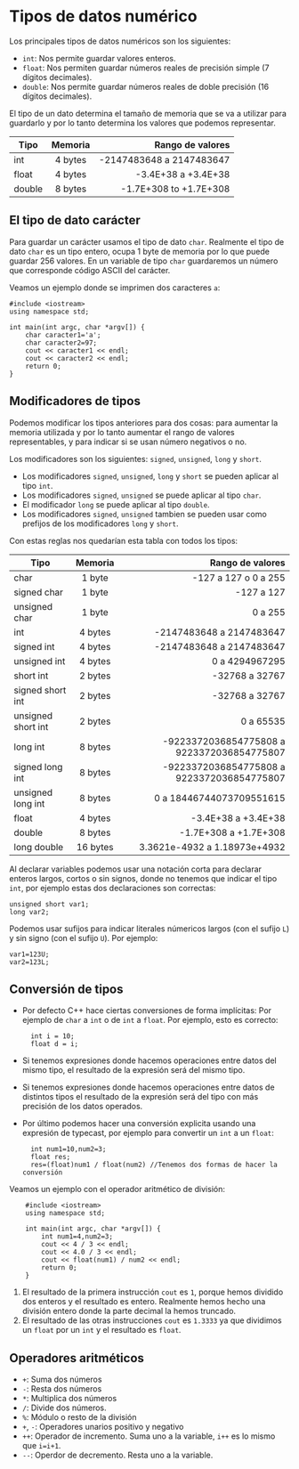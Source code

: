 # Tipos de datos numérico

Los principales tipos de datos numéricos son los siguientes:

* `int`: Nos permite guardar valores enteros.
* `float`: Nos permiten guardar números reales de precisión simple (7 dígitos decimales).
* `double`: Nos permite guardar números reales de doble precisión (16 dígitos decimales).

El tipo de un dato determina el tamaño de memoria que se va a utilizar para guardarlo y por lo tanto determina los valores que podemos representar.

| Tipo       | Memoria    | Rango de valores               |
| ---------- |:----------:|-------------------------------:|
| int        | 4 bytes    | -2147483648 a 2147483647       |
| float      | 4 bytes    | -3.4E+38 a +3.4E+38            |
| double     | 8 bytes    | -1.7E+308 to +1.7E+308         |

## El tipo de dato carácter

Para guardar un carácter usamos el tipo de dato `char`. Realmente el tipo de dato `char` es un tipo entero, ocupa 1 byte de memoria por lo que puede guardar 256 valores. En un variable de tipo `char` guardaremos un número que corresponde código ASCII del carácter.

Veamos un ejemplo donde se imprimen dos caracteres `a`:

    #include <iostream>
    using namespace std;

    int main(int argc, char *argv[]) {
     	char caracter1='a';
    	char caracter2=97;
    	cout << caracter1 << endl;
    	cout << caracter2 << endl;
    	return 0;
    }

## Modificadores de tipos

Podemos modificar los tipos anteriores para dos cosas: para aumentar la memoria utilizada y por lo tanto aumentar el rango de valores representables, y para indicar si se usan número negativos o no.

Los modificadores son los siguientes: `signed`, `unsigned`, `long` y `short`.

* Los modificadores `signed`, `unsigned`, `long` y `short` se pueden aplicar al tipo `int`.
* Los modificadores `signed`, `unsigned` se puede aplicar al tipo `char`.
* El modificador `long` se puede aplicar al tipo `double`.
* Los modificadores `signed`, `unsigned` tambien se pueden usar como prefijos de los modificadores `long` y `short`.

Con estas reglas nos quedarían esta tabla con todos los tipos:

| Tipo               | Memoria    | Rango de valores                           |
| -------------------|:----------:|-------------------------------------------:|
| char               | 1 byte     | -127 a 127 o 0 a 255                       |
| signed char        | 1 byte     | -127 a 127                                 |
| unsigned char      | 1 byte     | 0 a 255                                    |
| int                | 4 bytes    | -2147483648 a 2147483647                   |
| signed int         | 4 bytes    | -2147483648 a 2147483647                   |
| unsigned int       | 4 bytes    | 0 a 4294967295                             |
| short int          | 2 bytes    | -32768 a 32767                             |
| signed short int   | 2 bytes    | -32768 a 32767                             | 
| unsigned short int | 2 bytes    | 0 a 65535                                  |
| long int           | 8 bytes    | -9223372036854775808 a 9223372036854775807 |
| signed long int    | 8 bytes    | -9223372036854775808 a 9223372036854775807 |
| unsigned long int  | 8 bytes    | 0 a 18446744073709551615                   |
| float              | 4 bytes    | -3.4E+38 a +3.4E+38                        |
| double             | 8 bytes    | -1.7E+308 a +1.7E+308                      |
| long double        | 16 bytes   | 3.3621e-4932 a 1.18973e+4932               |
  

Al declarar variables podemos usar una notación corta para declarar enteros largos, cortos o sin signos, donde no tenemos que indicar el tipo `int`, por ejemplo estas dos declaraciones son correctas:

    unsigned short var1;
    long var2;

Podemos usar sufijos para indicar literales númericos largos (con el sufijo `L`) y sin signo (con el sufijo `U`). Por ejemplo:

    var1=123U;
    var2=123L;

## Conversión de tipos

* Por defecto C++ hace ciertas conversiones de forma implícitas: Por ejemplo de `char` a `int` o de `int` a `float`. Por ejemplo, esto es correcto:

        int i = 10;
        float d = i;

* Si tenemos expresiones donde hacemos operaciones entre datos del mismo tipo, el resultado de la expresión será del mismo tipo. 
* Si tenemos expresiones donde hacemos operaciones entre datos de distintos tipos el resultado de la expresión será del tipo con más precisión de los datos operados.
* Por último podemos hacer una conversión explicita usando una expresión de typecast, por ejemplo para convertir un `int` a un `float`:

        int num1=10,num2=3;
        float res;
        res=(float)num1 / float(num2) //Tenemos dos formas de hacer la conversión

Veamos un ejemplo con el operador aritmético de división:

        #include <iostream>
        using namespace std;

        int main(int argc, char *argv[]) {
            int num1=4,num2=3;
            cout << 4 / 3 << endl;
            cout << 4.0 / 3 << endl;
            cout << float(num1) / num2 << endl;
            return 0;
        }

1. El resultado de la primera instrucción `cout` es `1`, porque hemos dividido dos enteros y el resultado es entero. Realmente hemos hecho una división entero donde la parte decimal la hemos truncado.
2. El resultado de las otras instrucciones `cout` es `1.3333` ya que dividimos un `float` por un `int` y el resultado es `float`.

## Operadores aritméticos

* `+`: Suma dos números
* `-`: Resta dos números
* `*`: Multiplica dos números
* `/`: Divide dos números.
* `%`: Módulo o resto de la división
* `+`, `-`: Operadores unarios positivo y negativo
* `++`: Operador de incremento. Suma uno a la variable, `i++` es lo mismo que `i=i+1`.
* `--`: Operdor de decremento. Resta uno a la variable.


